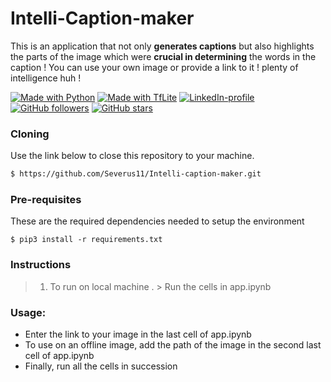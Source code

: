 # Intelli-Caption-maker

This is an application that not only **generates captions** but also highlights the parts of the image which were **crucial in determining** the words in the caption !
You can use your own image or provide a link to it ! plenty of intelligence huh !

[![Made with Python](https://img.shields.io/badge/Made%20with%20-Python-red?style=for-the-badge&logo=python)](http://www.python.org/)
[![Made with TfLite](https://img.shields.io/badge/Made%20with%20-Tf%20Lite-yellow?style=for-the-badge&logo=tensorflow)](http://www.tensorflow.org/)
[![LinkedIn-profile](https://img.shields.io/badge/LinkedIn-Parthsarthi-blue?style=for-the-badge&logo=LinkedIn)](https://www.linkedin.com/in/parthsarthi-gupta-265b9816a)[![GitHub followers](https://img.shields.io/github/followers/Severus11?label=Follow&style=social)](https://github.com/Severus11?tab=followers) [![GitHub stars](https://img.shields.io/github/stars/Severus11/Virtual-Air-Painting.svg?style=social&label=Star&maxAge=2592000)](https://GitHub.com/Severus11/Virtual-Air-Painting/stargazers/)
### Cloning
Use the link below to close this repository to your machine.
```bash
$ https://github.com/Severus11/Intelli-caption-maker.git
```
### Pre-requisites
These are the required dependencies needed to setup the environment
```
$ pip3 install -r requirements.txt
```
### Instructions
> 1. To run on local machine .
    > Run the cells in app.ipynb

### Usage:
- Enter the link to your image in the last cell of app.ipynb
- To use on an offline image, add the path of the image in the second last cell of app.ipynb
- Finally, run all the cells in succession